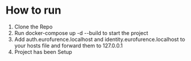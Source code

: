 # How to run
1. Clone the Repo
2. Run docker-compose up -d --build to start the project
3. Add auth.eurofurence.localhost and identity.eurofurence.localhost to your hosts file and forward them to 127.0.0.1
4. Project has been Setup
